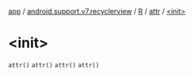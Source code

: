 [app](../../../index.md) / [android.support.v7.recyclerview](../../index.md) / [R](../index.md) / [attr](index.md) / [&lt;init&gt;](.)

# &lt;init&gt;

`attr()`
`attr()`
`attr()`
`attr()`